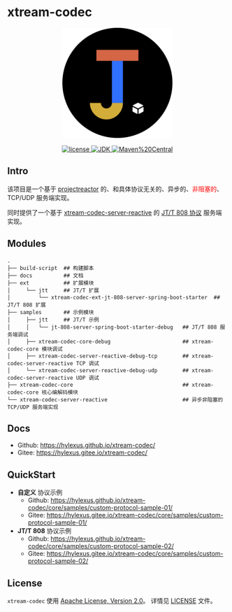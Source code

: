 # xtream-codec

<p align="center">
    <a href="https://github.com/hylexus/xtream-codec">
        <img alt="xtream-codec logo" src="docs/src/.vuepress/public/logo.png" width="50%" />
    </a>
</p>

<p align="center">
    <a href="https://www.apache.org/licenses/LICENSE-2.0">
        <img alt="license" src="https://img.shields.io/badge/license-Apache2-blue" />
    </a>
    <a href="https://openjdk.org/projects/jdk/21">
        <img alt="JDK" src="https://img.shields.io/badge/jdk-21-red" />
    </a>
    <a href="https://search.maven.org/search?q=g:%22io.github.hylexus.xtream%22%20AND%20a:%22xtream-codec-core%22">
            <img alt="Maven%20Central" src="https://img.shields.io/maven-central/v/io.github.hylexus.xtream/xtream-codec-core.svg?label=Maven%20Central&color=green" />
    </a>
</p>

## Intro

该项目是一个基于 [projectreactor](https://projectreactor.io/) 的、和具体协议无关的、异步的、<span style="color:red;">非阻塞的</span>、TCP/UDP 服务端实现。

同时提供了一个基于 [xtream-codec-server-reactive](xtream-codec-server-reactive) 的 [JT/T 808 协议](ext/jtt/xtream-codec-ext-jt-808-server-spring-boot-starter) 服务端实现。

## Modules

```shell
.
├── build-script  ## 构建脚本
├── docs          ## 文档
├── ext           ## 扩展模块
│     └── jtt     ## JT/T 扩展
│         └── xtream-codec-ext-jt-808-server-spring-boot-starter  ## JT/T 808 扩展
├── samples       ## 示例模块
│     ├── jtt     ## JT/T 示例
│     │   └── jt-808-server-spring-boot-starter-debug   ## JT/T 808 服务端调试
│     ├── xtream-codec-core-debug                       ## xtream-codec-core 模块调试
│     ├── xtream-codec-server-reactive-debug-tcp        ## xtream-codec-server-reactive TCP 调试
│     └── xtream-codec-server-reactive-debug-udp        ## xtream-codec-server-reactive UDP 调试
├── xtream-codec-core                                   ## xtream-codec-core 核心编解码模块
└── xtream-codec-server-reactive                        ## 异步非阻塞的 TCP/UDP 服务端实现
```

## Docs

- Github: https://hylexus.github.io/xtream-codec/
- Gitee: https://hylexus.gitee.io/xtream-codec/

## QuickStart

- **自定义** 协议示例
    - Github: https://hylexus.github.io/xtream-codec/core/samples/custom-protocol-sample-01/
    - Gitee: https://hylexus.gitee.io/xtream-codec/core/samples/custom-protocol-sample-01/
- **JT/T 808** 协议示例
    - Github: https://hylexus.github.io/xtream-codec/core/samples/custom-protocol-sample-02/
    - Gitee: https://hylexus.gitee.io/xtream-codec/core/samples/custom-protocol-sample-02/

## License

`xtream-codec` 使用 [Apache License, Version 2.0](https://www.apache.org/licenses/LICENSE-2.0)。 详情见 [LICENSE](LICENSE) 文件。

